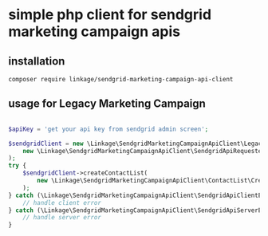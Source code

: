 # simple php client for sendgrid marketing campaign apis

## installation

```shell
composer require linkage/sendgrid-marketing-campaign-api-client
```

## usage for Legacy Marketing Campaign

```php

$apiKey = 'get your api key from sendgrid admin screen';

$sendgridClient = new \Linkage\SendgridMarketingCampaignApiClient\LegacyClient(
    new \Linkage\SendgridMarketingCampaignApiClient\SendgridApiRequester($apiKey),
);
try {
    $sendgridClient->createContactList(
        new \Linkage\SendgridMarketingCampaignApiClient\ContactList\CreateContactListRequest('my new contact list'),
    );
} catch (\Linkage\SendgridMarketingCampaignApiClient\SendgridApiClientException $e) {
    // handle client error
} catch (\Linkage\SendgridMarketingCampaignApiClient\SendgridApiServerException $e) {
    // handle server error
}
```

